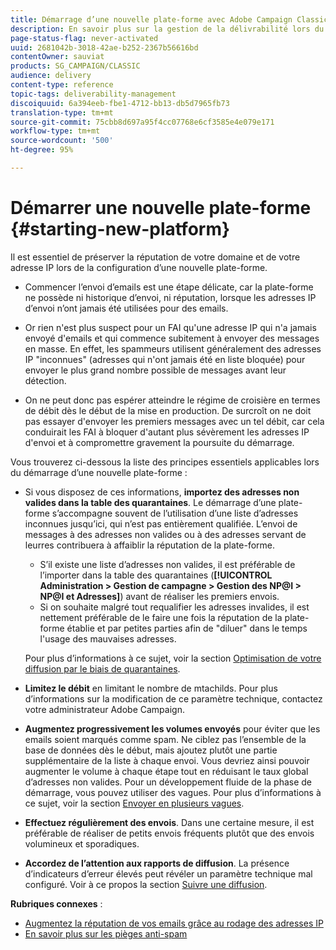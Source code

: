 ```yaml
---
title: Démarrage d’une nouvelle plate-forme avec Adobe Campaign Classic
description: En savoir plus sur la gestion de la délivrabilité lors du démarrage d’une nouvelle plateforme avec Adobe Campaign Classic.
page-status-flag: never-activated
uuid: 2681042b-3018-42ae-b252-2367b56616bd
contentOwner: sauviat
products: SG_CAMPAIGN/CLASSIC
audience: delivery
content-type: reference
topic-tags: deliverability-management
discoiquuid: 6a394eeb-fbe1-4712-bb13-db5d7965fb73
translation-type: tm+mt
source-git-commit: 75cbb8d697a95f4cc07768e6cf3585e4e079e171
workflow-type: tm+mt
source-wordcount: '500'
ht-degree: 95%

---
```



# Démarrer une nouvelle plate-forme {#starting-new-platform}

Il est essentiel de préserver la réputation de votre domaine et de votre adresse IP lors de la configuration d’une nouvelle plate-forme.

* Commencer l’envoi d’emails est une étape délicate, car la plate-forme ne possède ni historique d’envoi, ni réputation, lorsque les adresses IP d’envoi n’ont jamais été utilisées pour des emails.

* Or rien n&#39;est plus suspect pour un FAI qu&#39;une adresse IP qui n&#39;a jamais envoyé d&#39;emails et qui commence subitement à envoyer des messages en masse. En effet, les spammeurs utilisent généralement des adresses IP &quot;inconnues&quot; (adresses qui n&#39;ont jamais été en liste bloquée) pour envoyer le plus grand nombre possible de messages avant leur détection.

* On ne peut donc pas espérer atteindre le régime de croisière en termes de débit dès le début de la mise en production. De surcroît on ne doit pas essayer d&#39;envoyer les premiers messages avec un tel débit, car cela conduirait les FAI à bloquer d&#39;autant plus sévèrement les adresses IP d&#39;envoi et à compromettre gravement la poursuite du démarrage.

Vous trouverez ci-dessous la liste des principes essentiels applicables lors du démarrage d’une nouvelle plate-forme :

* Si vous disposez de ces informations, **importez des adresses non valides dans la table des quarantaines**.
Le démarrage d’une plate-forme s’accompagne souvent de l’utilisation d’une liste d’adresses inconnues jusqu’ici, qui n’est pas entièrement qualifiée. L’envoi de messages à des adresses non valides ou à des adresses servant de leurres contribuera à affaiblir la réputation de la plate-forme.

   * S’il existe une liste d’adresses non valides, il est préférable de l’importer dans la table des quarantaines (**[!UICONTROL Administration > Gestion de campagne > Gestion des NP@I > NP@I et Adresses]**) avant de réaliser les premiers envois.
   * Si on souhaite malgré tout requalifier les adresses invalides, il est nettement préférable de le faire une fois la réputation de la plate-forme établie et par petites parties afin de &quot;diluer&quot; dans le temps l&#39;usage des mauvaises adresses.

   Pour plus d’informations à ce sujet, voir la section [Optimisation de votre diffusion par le biais de quarantaines](../../delivery/using/understanding-quarantine-management.md#optimizing-your-delivery-through-quarantines).
* **Limitez le débit** en limitant le nombre de mtachilds. Pour plus d’informations sur la modification de ce paramètre technique, contactez votre administrateur Adobe Campaign.
* **Augmentez progressivement les volumes envoyés** pour éviter que les emails soient marqués comme spam. Ne ciblez pas l’ensemble de la base de données dès le début, mais ajoutez plutôt une partie supplémentaire de la liste à chaque envoi. Vous devriez ainsi pouvoir augmenter le volume à chaque étape tout en réduisant le taux global d’adresses non valides. Pour un développement fluide de la phase de démarrage, vous pouvez utiliser des vagues. Pour plus d’informations à ce sujet, voir la section [Envoyer en plusieurs vagues](../../delivery/using/steps-sending-the-delivery.md#sending-using-multiple-waves).
* **Effectuez régulièrement des envois**. Dans une certaine mesure, il est préférable de réaliser de petits envois fréquents plutôt que des envois volumineux et sporadiques.
* **Accordez de l’attention aux rapports de diffusion**. La présence d’indicateurs d’erreur élevés peut révéler un paramètre technique mal configuré. Voir à ce propos la section [Suivre une diffusion](../../delivery/using/monitoring-a-delivery.md).

**Rubriques connexes** :
* [Augmentez la réputation de vos emails grâce au rodage des adresses IP](https://helpx.adobe.com/fr/campaign/kb/increase-email-rep-ip-warming.html)
* [En savoir plus sur les pièges anti-spam](https://helpx.adobe.com/fr/campaign/kb/spam-traps.html)